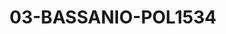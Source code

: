 ---
title: 03-BASSANIO-POL1534
image: /v1543919832/viterbo/03-BASSANIO-POL1534.jpg
brand: polignano
layout: vestito
---